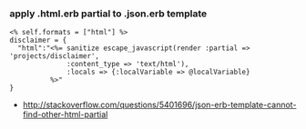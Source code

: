 ### apply .html.erb partial to .json.erb template

    <% self.formats = ["html"] %>
    disclaimer = {
      "html":"<%= sanitize escape_javascript(render :partial => 'projects/disclaimer',
                  :content_type => 'text/html'),
                  :locals => {:localVariable => @localVariable}
              %>"
    }

* http://stackoverflow.com/questions/5401696/json-erb-template-cannot-find-other-html-partial
